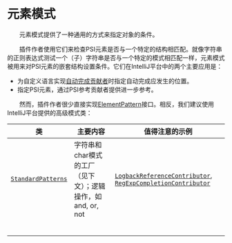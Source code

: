 # 元素模式

&emsp;&emsp;元素模式提供了一种通用的方式来指定对象的条件。

&emsp;&emsp;插件作者使用它们来检查PSI元素是否与一个特定的结构相匹配。就像字符串的正则表达式测试一个（子）字符串是否与一个特定的模式相匹配一样，元素模式被用来对PSI元素的嵌套结构设置条件。它们在IntelliJ平台中的两个主要应用是：

- 为自定义语言实现[自动完成贡献者](https://plugins.jetbrains.com/docs/intellij/completion-contributor.html)时指定自动完成应发生的位置。
- 指定PSI元素，通过PSI参考贡献者提供进一步参考。

&emsp;&emsp;然而，插件作者很少直接实现[ElementPattern](https://github.com/JetBrains/intellij-community/blob/idea/231.8109.175/platform/core-api/src/com/intellij/patterns/ElementPattern.java)接口。相反，我们建议使用IntelliJ平台提供的高级模式类：

| 类                                                           | 主要内容                                                   | 值得注意的示例                                               |
| ------------------------------------------------------------ | ---------------------------------------------------------- | ------------------------------------------------------------ |
| [`StandardPatterns`](https://github.com/JetBrains/intellij-community/tree/idea/231.8109.175/platform/core-api/src/com/intellij/patterns/StandardPatterns.java) | 字符串和char模式的工厂（见下文）；逻辑操作，如and, or, not | [`LogbackReferenceContributor`](https://github.com/JetBrains/intellij-community/tree/idea/231.8109.175/plugins/groovy/src/org/jetbrains/plugins/groovy/ext/logback/LogbackReferenceContributor.kt), [`RegExpCompletionContributor`](https://github.com/JetBrains/intellij-community/tree/idea/231.8109.175/RegExpSupport/src/org/intellij/lang/regexp/RegExpCompletionContributor.java) |
|                                                              |                                                            |                                                              |
|                                                              |                                                            |                                                              |
|                                                              |                                                            |                                                              |
|                                                              |                                                            |                                                              |
|                                                              |                                                            |                                                              |
|                                                              |                                                            |                                                              |

